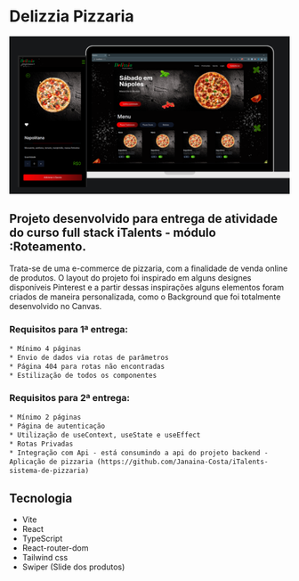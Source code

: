 # Delizzia Pizzaria
<img src='src/assets/preview.png'/>

## Projeto desenvolvido para entrega de atividade  do curso full stack iTalents - módulo :Roteamento.
 Trata-se de uma e-commerce de pizzaria, com a finalidade de venda online de produtos.
 O layout do projeto foi inspirado em alguns designes disponíveis Pinterest e a partir dessas inspirações alguns elementos foram criados de maneira personalizada, como o Background que foi totalmente desenvolvido no Canvas.


  ### Requisitos para 1ª entrega:
    * Mínimo 4 páginas
    * Envio de dados via rotas de parâmetros
    * Página 404 para rotas não encontradas
    * Estilização de todos os componentes

  ### Requisitos para 2ª entrega:
    * Mínimo 2 páginas
    * Página de autenticação
    * Utilização de useContext, useState e useEffect
    * Rotas Privadas
    * Integração com Api - está consumindo a api do projeto backend - Aplicação de pizzaria (https://github.com/Janaina-Costa/iTalents-sistema-de-pizzaria)




## Tecnologia
- Vite
- React
- TypeScript
- React-router-dom
- Tailwind css
- Swiper (Slide dos produtos)

